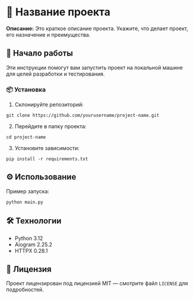 # 📘 Название проекта

**Описание:** Это краткое описание проекта. Укажите, что делает проект, его назначение и преимущества.

## 🚀 Начало работы

Эти инструкции помогут вам запустить проект на локальной машине для целей разработки и тестирования.

### 📦 Установка

1. Склонируйте репозиторий:  
```  
git clone https://github.com/yourusername/project-name.git  
```
2. Перейдите в папку проекта:  
```  
cd project-name  
```
3. Установите зависимости:  
```  
pip install -r requirements.txt  
```

## ⚙️ Использование

Пример запуска:

```
python main.py
```

## 🛠️ Технологии

* Python 3.12
* Aiogram 2.25.2
* HTTPX 0.28.1

## 📄 Лицензия

Проект лицензирован под лицензией MIT — смотрите файл `LICENSE` для подробностей. 